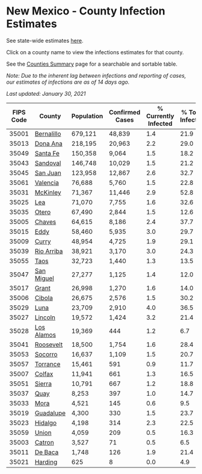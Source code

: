 # New Mexico - County Infection Estimates

See state-wide estimates [here](/infections/us-nm).

Click on a county name to view the infections estimates for that county.

See the [Counties Summary](/infections/summary-counties) page for a searchable and sortable table.

*Note: Due to the inherent lag between infections and reporting of cases, our estimates of infections are as of 14 days ago.*

*Last updated: January 30, 2021*

|   FIPS Code |                   County |   Population |   Confirmed Cases |   % Currently Infected |   % Total Infected |
|-------------|--------------------------|--------------|-------------------|------------------------|--------------------|
|       35001 | [Bernalillo](bernalillo) |      679,121 |            48,839 |                    1.4 |               21.9 |
|       35013 |     [Dona Ana](dona-ana) |      218,195 |            20,963 |                    2.2 |               29.0 |
|       35049 |     [Santa Fe](santa-fe) |      150,358 |             9,064 |                    1.5 |               18.2 |
|       35043 |     [Sandoval](sandoval) |      146,748 |            10,029 |                    1.5 |               21.2 |
|       35045 |     [San Juan](san-juan) |      123,958 |            12,867 |                    2.6 |               32.7 |
|       35061 |     [Valencia](valencia) |       76,688 |             5,760 |                    1.5 |               22.8 |
|       35031 |     [McKinley](mckinley) |       71,367 |            11,446 |                    2.9 |               52.8 |
|       35025 |               [Lea](lea) |       71,070 |             7,755 |                    1.6 |               32.6 |
|       35035 |           [Otero](otero) |       67,490 |             2,844 |                    1.5 |               12.6 |
|       35005 |         [Chaves](chaves) |       64,615 |             8,186 |                    2.4 |               37.7 |
|       35015 |             [Eddy](eddy) |       58,460 |             5,935 |                    3.0 |               29.7 |
|       35009 |           [Curry](curry) |       48,954 |             4,725 |                    1.9 |               29.1 |
|       35039 | [Rio Arriba](rio-arriba) |       38,921 |             3,170 |                    3.0 |               24.3 |
|       35055 |             [Taos](taos) |       32,723 |             1,440 |                    1.3 |               13.5 |
|       35047 | [San Miguel](san-miguel) |       27,277 |             1,125 |                    1.4 |               12.0 |
|       35017 |           [Grant](grant) |       26,998 |             1,270 |                    1.6 |               14.0 |
|       35006 |         [Cibola](cibola) |       26,675 |             2,576 |                    1.5 |               30.2 |
|       35029 |             [Luna](luna) |       23,709 |             2,910 |                    4.0 |               36.5 |
|       35027 |       [Lincoln](lincoln) |       19,572 |             1,424 |                    3.2 |               21.4 |
|       35028 | [Los Alamos](los-alamos) |       19,369 |               444 |                    1.2 |                6.7 |
|       35041 |   [Roosevelt](roosevelt) |       18,500 |             1,754 |                    1.6 |               28.4 |
|       35053 |       [Socorro](socorro) |       16,637 |             1,109 |                    1.5 |               20.7 |
|       35057 |     [Torrance](torrance) |       15,461 |               591 |                    0.9 |               11.7 |
|       35007 |         [Colfax](colfax) |       11,941 |               661 |                    1.3 |               16.5 |
|       35051 |         [Sierra](sierra) |       10,791 |               667 |                    1.2 |               18.8 |
|       35037 |             [Quay](quay) |        8,253 |               397 |                    1.0 |               14.7 |
|       35033 |             [Mora](mora) |        4,521 |               145 |                    0.6 |                9.5 |
|       35019 |   [Guadalupe](guadalupe) |        4,300 |               330 |                    1.5 |               23.7 |
|       35023 |       [Hidalgo](hidalgo) |        4,198 |               314 |                    2.3 |               22.5 |
|       35059 |           [Union](union) |        4,059 |               209 |                    0.5 |               16.3 |
|       35003 |         [Catron](catron) |        3,527 |                71 |                    0.5 |                6.5 |
|       35011 |       [De Baca](de-baca) |        1,748 |               126 |                    1.9 |               21.4 |
|       35021 |       [Harding](harding) |          625 |                 8 |                    0.0 |                4.9 |